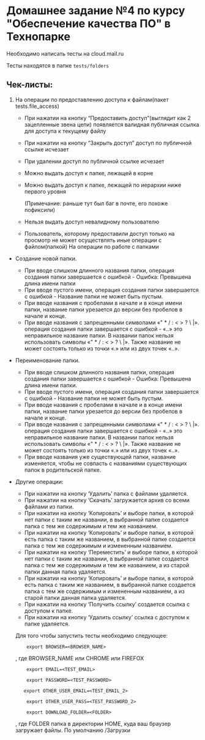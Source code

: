 # Домашнее задание №4 по курсу "Обеспечение качества ПО" в Технопарке
Необходимо написать тесты на cloud.mail.ru

Тесты находятся в папке `tests/folders`
## Чек-листы:
1. На операции по предоставлению доступа к файлам(пакет tests.file_access)

    *   При нажатии на кнопку “Предоставить доступ”(выглядит как 2 зацепленные звена
цепи) появляется валидная публичная ссылка для доступа к текущему файлу
    * При нажатии на кнопку “Закрыть доступ” доступ по публичной ссылке исчезает
    * При удалении доступ по публичной ссылке исчезает
    * Можно выдать доступ к папке, лежащей в корне
    * Можно выдать доступ к папке, лежащей по иерархии ниже первого уровня
    
        (Примечание: раньше тут был баг в почте, его похоже пофиксили)
    * Нельзя выдать доступ невалидному пользователю
    * Пользователь, которому предоставили доступ только на просмотр не может осуществлять иные операции с файлом(папкой)
На операции по работе с папками
* Создание новой папки.
    * При вводе слишком длинного названия папки, операция создания папки завершается с ошибкой - Ошибка: Превышена длина имени папки
    * При вводе пустого имени, операция создания папки завершается с ошибкой - Название папки не может быть пустым.
    * При вводе названия с пробелами в начале и в конце имени папки, название папки урезается до версии без пробелов в начале и конце.
    * При вводе названия с запрещенными символами «" * / : < > ? \ |». операция создания папки завершается с ошибкой - «..» это неправильное название папки. В названии папок нельзя использовать символы «" * / : < > ? \ |». Также название не может состоять только из точки «.» или из двух точек «..».
* Переименование папки.
    * При вводе слишком длинного названия папки, операция создания папки завершается с ошибкой - Ошибка: Превышена длина имени папки.
    * При вводе пустого имени, операция создания папки завершается с ошибкой - Название папки не может быть пустым.
    * При вводе названия с пробелами в начале и в конце имени папки, название папки урезается до версии без пробелов в начале и конце.
    * При вводе названия с запрещенными символами «" * / : < > ? \ |». операция создания папки завершается с ошибкой - «..» это неправильное название папки. В названии папок нельзя использовать символы «" * / : < > ? \ |». Также название не может состоять только из точки «.» или из двух точек «..».
    * При вводе названия уже существующей папки, название изменяется, чтобы не совпасть с названиями существующих папок в родительской папке.
* Другие операции:
    * При нажатии на кнопку ‘Удалить’ папка с файлами удаляется.
    * При нажатии на кнопку ‘Скачать’ загружается архив со всеми файлами из папки.
    * При нажатии на кнопку ‘Копировать’ и выборе папки, в которой нет папки с таким же названии, в выбранной папке создается папка с тем же содержимым и тем же названием.
    * При нажатии на кнопку ‘Копировать’ и выборе папки, в которой есть папка с таким же названием, в выбранной папке создается папка с тем же содержимым и измененным названием.
    * При нажатии на кнопку ‘Переместить’ и выборе папки, в которой нет папки с таким же названии, в выбранной папке создается папка с тем же содержимым и тем же названием, а из старой папки данная папка удаляется.
    * При нажатии на кнопку ‘Копировать’ и выборе папки, в которой есть папка с таким же названием, в выбранной папке создается папка с тем же содержимым и измененным названием, а из старой папки данная папка удаляется.
    * При нажатии на кнопку ‘Получить ссылку’ создается ссылка с доступом к папке.
    * При нажатии на кнопку ‘Удалить ссылку’ ссылка с доступом к папке удаляется.


    Для того чтобы запустить тесты необходимо следующее:
    ```
        export BROWSER=<BROWSER_NAME>
    ```
    , где BROWSER_NAME или CHROME или FIREFOX
    ```
        export EMAIL=<TEST_EMAIL>
    ```
    ```
        export PASSWORD=<TEST_PASSWORD>
    ```
     ```
        export OTHER_USER_EMAIL=<TEST_EMAIL_2>
    ```
    ```
        export OTHER_USER_PASS=<TEST_PASSWORD_2>
    ```
    ```
        export DOWNLOAD_FOLDER=<FOLDER>
    ```
    , где FOLDER папка в директории HOME, куда ваш браузер загружает файлы. По умолчанию /Загрузки

